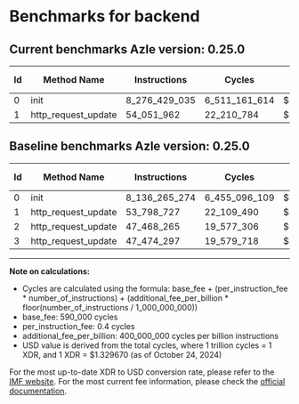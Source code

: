 # Benchmarks for backend

## Current benchmarks Azle version: 0.25.0

| Id  | Method Name         | Instructions  | Cycles        | USD           | USD/Million Calls | Change                                |
| --- | ------------------- | ------------- | ------------- | ------------- | ----------------- | ------------------------------------- |
| 0   | init                | 8_276_429_035 | 6_511_161_614 | $0.0086576963 | $8_657.69         | <font color="red">+140_163_761</font> |
| 1   | http_request_update | 54_051_962    | 22_210_784    | $0.0000295330 | $29.53            | <font color="red">+253_235</font>     |

## Baseline benchmarks Azle version: 0.25.0

| Id  | Method Name         | Instructions  | Cycles        | USD           | USD/Million Calls |
| --- | ------------------- | ------------- | ------------- | ------------- | ----------------- |
| 0   | init                | 8_136_265_274 | 6_455_096_109 | $0.0085831476 | $8_583.14         |
| 1   | http_request_update | 53_798_727    | 22_109_490    | $0.0000293983 | $29.39            |
| 2   | http_request_update | 47_468_265    | 19_577_306    | $0.0000260314 | $26.03            |
| 3   | http_request_update | 47_474_297    | 19_579_718    | $0.0000260346 | $26.03            |

---

**Note on calculations:**

- Cycles are calculated using the formula: base_fee + (per_instruction_fee \* number_of_instructions) + (additional_fee_per_billion \* floor(number_of_instructions / 1_000_000_000))
- base_fee: 590_000 cycles
- per_instruction_fee: 0.4 cycles
- additional_fee_per_billion: 400_000_000 cycles per billion instructions
- USD value is derived from the total cycles, where 1 trillion cycles = 1 XDR, and 1 XDR = $1.329670 (as of October 24, 2024)

For the most up-to-date XDR to USD conversion rate, please refer to the [IMF website](https://www.imf.org/external/np/fin/data/rms_sdrv.aspx).
For the most current fee information, please check the [official documentation](https://internetcomputer.org/docs/current/developer-docs/gas-cost#execution).
